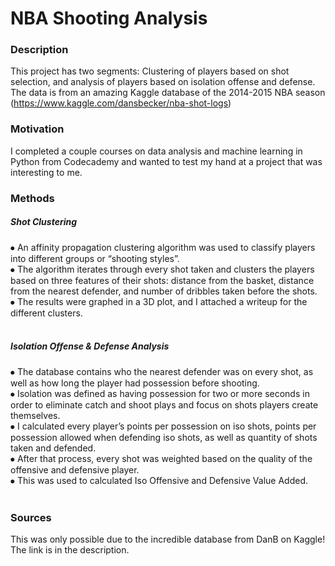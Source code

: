 # NBA Shooting Analysis


### Description
This project has two segments: Clustering of players based on shot selection, and analysis of players based on isolation offense and defense. The data is from an amazing Kaggle database of the 2014-2015 NBA season (https://www.kaggle.com/dansbecker/nba-shot-logs)

### Motivation
I completed a couple courses on data analysis and machine learning in Python from Codecademy and wanted to test my hand at a project that was interesting to me.

### Methods
##### Shot Clustering
⦁	An affinity propagation clustering algorithm was used to classify players into different groups or “shooting styles”. <br />
⦁	The algorithm iterates through every shot taken and clusters the players based on three features of their shots: distance from the basket, distance from the nearest defender, and number of dribbles taken before the shots. <br />
⦁	The results were graphed in a 3D plot, and I attached a writeup for the different clusters. <br />
<br />

##### Isolation Offense & Defense Analysis
⦁	The database contains who the nearest defender was on every shot, as well as how long the player had possession before shooting.  <br />
⦁	Isolation was defined as having possession for two or more seconds in order to eliminate catch and shoot plays and focus on shots players create themselves.  <br />
⦁	I calculated every player’s points per possession on iso shots, points per possession allowed when defending iso shots, as well as quantity of shots taken and defended.  <br />
⦁	After that process, every shot was weighted based on the quality of the offensive and defensive player.  <br />
⦁	This was used to calculated Iso Offensive and Defensive Value Added.  <br />  <br />


### Sources

This was only possible due to the incredible database from DanB on Kaggle! The link is in the description.
